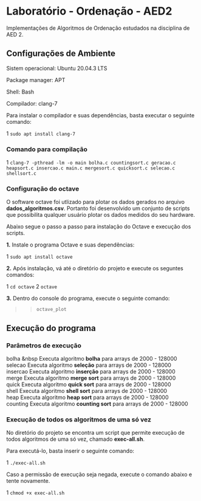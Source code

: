 # Laboratório - Ordenação - AED2
Implementações de Algoritmos de Ordenação estudados na disciplina de AED 2.

## Configurações de Ambiente
Sistem operacional: Ubuntu 20.04.3 LTS

Package manager: APT

Shell: Bash

Compilador: clang-7

Para instalar o compilador e suas dependências, basta executar o seguinte comando:

1 `sudo apt install clang-7`

### Comando para compilação

1 `clang-7 -pthread -lm -o main bolha.c countingsort.c geracao.c heapsort.c insercao.c main.c mergesort.c quicksort.c selecao.c shellsort.c`

### Configuração do octave

O software octave foi utlizado para plotar os dados gerados no arquivo **dados_algoritmos.csv**. Portanto foi desenvolvido um conjunto de scripts que possibilita qualquer usuário plotar os dados medidos do seu hardware.

Abaixo segue o passo a passo para instalação do Octave e execução dos scripts.

**1.** Instale o programa Octave e suas dependências:

1 `sudo apt install octave`

**2.** Após instalação, vá até o diretório do projeto e execute os seguntes comandos:

1 `cd octave`
2 `octave`

**3.** Dentro do console do programa, execute o seguinte comando:

>> `octave_plot`

## Execução do programa
### Parâmetros de execução

bolha &nbsp Executa algoritmo **bolha** para arrays de 2000 - 128000         
selecao   Executa algoritmo **seleção** para arrays de 2000 - 128000       
insercao  Executa algoritmo **inserção** para arrays de 2000 - 128000      
merge     Executa algoritmo **merge sort** para arrays de 2000 - 128000   
quick     Executa algoritmo **quick sort** para arrays de 2000 - 128000   
shell     Executa algoritmo **shell sort** para arrays de 2000 - 128000   
heap      Executa algoritmo **heap sort** para arrays de 2000 - 128000    
counting  Executa algoritmo **counting sort** para arrays de 2000 - 128000

### Execução de todos os algoritmos de uma só vez
No diretório do projeto se encontra um script que permite execução de todos algoritmos de uma só vez, chamado **exec-all.sh**.

Para executá-lo, basta inserir o seguinte comando:

1 `./exec-all.sh`

Caso a permissão de execução seja negada, execute o comando abaixo e tente novamente.

1 `chmod +x exec-all.sh`

